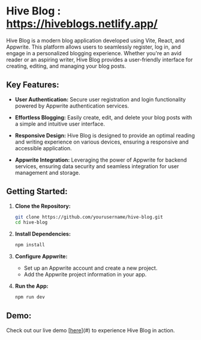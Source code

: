 # Hive Blog : https://hiveblogs.netlify.app/

Hive Blog is a modern blog application developed using Vite, React, and Appwrite. This platform allows users to seamlessly register, log in, and engage in a personalized blogging experience. Whether you're an avid reader or an aspiring writer, Hive Blog provides a user-friendly interface for creating, editing, and managing your blog posts.

## Key Features:

- **User Authentication:** Secure user registration and login functionality powered by Appwrite authentication services.

- **Effortless Blogging:** Easily create, edit, and delete your blog posts with a simple and intuitive user interface.

- **Responsive Design:** Hive Blog is designed to provide an optimal reading and writing experience on various devices, ensuring a responsive and accessible application.

- **Appwrite Integration:** Leveraging the power of Appwrite for backend services, ensuring data security and seamless integration for user management and storage.

## Getting Started:

1. **Clone the Repository:**
   ```bash
   git clone https://github.com/yourusername/hive-blog.git
   cd hive-blog
   ```

2. **Install Dependencies:**
   ```bash
   npm install
   ```

3. **Configure Appwrite:**
   - Set up an Appwrite account and create a new project.
   - Add the Appwrite project information in your app.

4. **Run the App:**
   ```bash
   npm run dev
   ```

## Demo:

Check out our live demo [[here](https://hiveblogs.netlify.app)](#) to experience Hive Blog in action.

